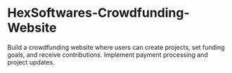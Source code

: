 # HexSoftwares-Crowdfunding-Website
Build a crowdfunding website where users can
create
projects, set funding goals, and receive
contributions.
Implement payment processing and project
updates.
